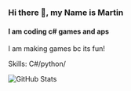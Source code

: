 ### Hi there 👋, my Name is Martin
#### I am coding c# games and aps


I am making games bc its fun!

Skills: C#/python/

![GitHub Stats](https://github-readme-stats.vercel.app/api?username=ghostpengu&theme=radical)




